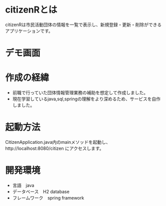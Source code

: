 # citizenRとは

citizenRは市民活動団体の情報を一覧で表示し、新規登録・更新・削除ができるアプリケーションです。

# デモ画面

# 作成の経緯

* 前職で行っていた団体情報管理業務の補助を想定して作成しました。
* 現在学習しているjava,sql,springの理解をより深めるため、サービスを自作しました。

# 起動方法

CitizenApplication.java内のmainメソッドを起動し、http://localhost:8080/citizen にアクセスします。

# 開発環境

* 言語　java
* データベース　H2 database
* フレームワーク　spring framework

